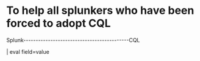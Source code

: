 # To help all splunkers who have been forced to adopt CQL

Splunk-------------------------------------------CQL

| eval field=value                            
